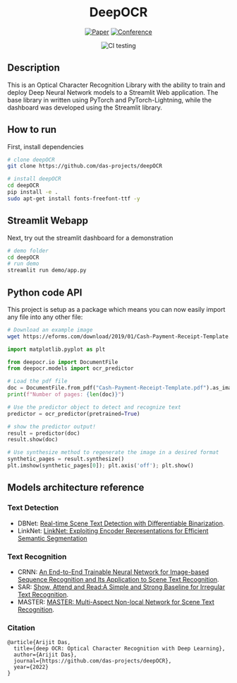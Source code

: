 <div align="center">    
 
# DeepOCR     

[![Paper](http://img.shields.io/badge/paper-arxiv.1001.2234-B31B1B.svg)](https://www.nature.com/articles/nature14539)
[![Conference](http://img.shields.io/badge/AnyConference-year-4b44ce.svg)](https://papers.nips.cc/book/advances-in-neural-information-processing-systems-31-2018)  
<!--
ARXIV   
[![Paper](http://img.shields.io/badge/arxiv-math.co:1480.1111-B31B1B.svg)](https://www.nature.com/articles/nature14539)
-->
![CI testing](https://github.com/PyTorchLightning/deep-learning-project-template/workflows/CI%20testing/badge.svg?branch=master&event=push)


<!--  
Conference   
-->   
</div>
 
## Description    
This is an Optical Character Recognition Library with the ability to train and deploy Deep Neural Network models 
to a Streamlit Web application. The base library in written using PyTorch and PyTorch-Lightning, while the dashboard was 
developed using the Streamlit library.  

## How to run   
First, install dependencies   
```bash
# clone deepOCR   
git clone https://github.com/das-projects/deepOCR

# install deepOCR   
cd deepOCR 
pip install -e .  
sudo apt-get install fonts-freefont-ttf -y 
 ```   
## Streamlit Webapp
 Next, try out the streamlit dashboard for a demonstration   
 ```bash
# demo folder
cd deepOCR
# run demo
streamlit run demo/app.py    
```

## Python code API
This project is setup as a package which means you can now easily import any file into any other file:
```bash
# Download an example image
wget https://eforms.com/download/2019/01/Cash-Payment-Receipt-Template.pdf
```
```python
import matplotlib.pyplot as plt

from deepocr.io import DocumentFile
from deepocr.models import ocr_predictor

# Load the pdf file
doc = DocumentFile.from_pdf("Cash-Payment-Receipt-Template.pdf").as_images()
print(f"Number of pages: {len(doc)}")

# Use the predictor object to detect and recognize text
predictor = ocr_predictor(pretrained=True)

# show the predictor output!
result = predictor(doc)
result.show(doc)

# Use synthesize method to regenerate the image in a desired format 
synthetic_pages = result.synthesize()
plt.imshow(synthetic_pages[0]); plt.axis('off'); plt.show()
```

## Models architecture reference

### Text Detection
- DBNet: [Real-time Scene Text Detection with Differentiable Binarization](https://arxiv.org/pdf/1911.08947.pdf).
- LinkNet: [LinkNet: Exploiting Encoder Representations for Efficient Semantic Segmentation](https://arxiv.org/pdf/1707.03718.pdf)

### Text Recognition
- CRNN: [An End-to-End Trainable Neural Network for Image-based Sequence Recognition and Its Application to Scene Text Recognition](https://arxiv.org/pdf/1507.05717.pdf).
- SAR: [Show, Attend and Read:A Simple and Strong Baseline for Irregular Text Recognition](https://arxiv.org/pdf/1811.00751.pdf).
- MASTER: [MASTER: Multi-Aspect Non-local Network for Scene Text Recognition](https://arxiv.org/pdf/1910.02562.pdf).


### Citation   
```
@article{Arijit Das,
  title={deep OCR: Optical Character Recognition with Deep Learning},
  author={Arijit Das},
  journal={https://github.com/das-projects/deepOCR},
  year={2022}
}
```   
